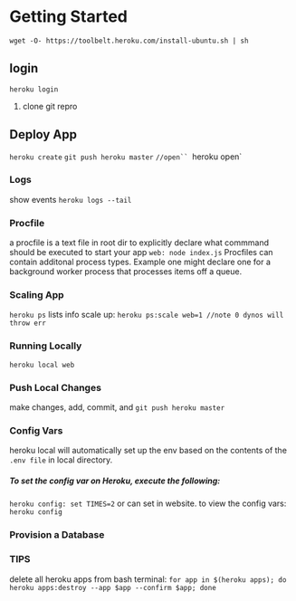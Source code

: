 # Getting Started
`wget -O- https://toolbelt.heroku.com/install-ubuntu.sh | sh`  
## login
`heroku login`
1. clone git repro

## Deploy App
`heroku create`
`git push heroku master`
`//open``
`heroku open`
### Logs
show events `heroku logs --tail`
### Procfile
a procfile is a text file in root dir to explicitly declare what commmand should be executed to start your app
`web: node index.js`
Procfiles can contain additonal process types. Example one might declare one for a background worker process that processes items off a queue.
### Scaling App
`heroku ps` lists info
scale up:
`heroku ps:scale web=1 //note 0 dynos will throw err`
### Running Locally
`heroku local web`
### Push Local Changes
make changes, add, commit, and `git push heroku master`
### Config Vars
heroku local will automatically set up the env based on the contents of the `.env file` in local directory. 
##### To set the config var on Heroku, execute the following:
`heroku config: set TIMES=2`
or can set in website. 
to view the config vars:
`heroku config`
### Provision a Database
### TIPS
delete all heroku apps from bash terminal:
`for app in $(heroku apps); do heroku apps:destroy --app $app --confirm $app; done`

